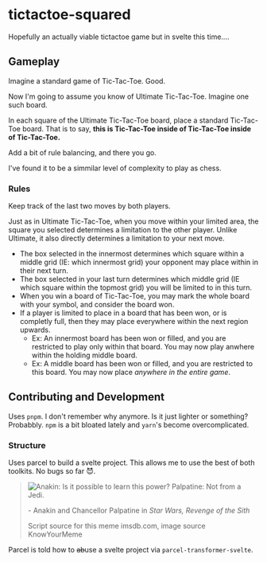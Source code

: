 # tictactoe-squared
Hopefully an actually viable tictactoe game but in svelte this time....

## Gameplay

Imagine a standard game of Tic-Tac-Toe.
Good.

Now I'm going to assume you know of Ultimate Tic-Tac-Toe. Imagine one such board.

In each square of the Ultimate Tic-Tac-Toe board, place a standard Tic-Tac-Toe
board.
That is to say, **this is Tic-Tac-Toe inside of Tic-Tac-Toe inside of
Tic-Tac-Toe.**

Add a bit of rule balancing, and there you go.

I've found it to be a simmilar level of complexity to play as chess.

### Rules

Keep track of the last two moves by both players.

Just as in Ultimate Tic-Tac-Toe, when you move within your limited area, the
square you selected determines a limitation to the other player.
Unlike Ultimate, it also directly determines a limitation to your next move.

- The box selected in the innermost determines which square within a middle
grid (IE: which innermost grid) your opponent may place within in their next
turn.
- The box selected in your last turn determines which middle grid (IE which
square within the topmost grid) you will be limited to in this turn.
- When you win a board of Tic-Tac-Toe, you may mark the whole board with your
symbol, and consider the board won.
- If a player is limited to place in a board that has been won, or is completly
full, then they may place everywhere within the next region upwards.
  - Ex: An innermost board has been won or filled, and you are restricted to
  play only within that board. You may now play anwhere within the holding
  middle board.
  - Ex: A middle board has been won or filled, and you are restricted to this
  board. You may now place _anywhere in the entire game_.

## Contributing and Development

Uses `pnpm`. I don't remember why anymore. Is it just lighter or something? Probabbly. `npm` is a bit bloated lately and `yarn`'s become overcomplicated.

### Structure

Uses parcel to build a svelte project.
This allows me to use the best of both toolkits.
No bugs so far 😈.

> ![
> Anakin: Is it possible to learn this power?
> Palpatine: Not from a Jedi.
> ](https://i.kym-cdn.com/photos/images/original/001/491/587/0c5.png)
>
> \- Anakin and Chancellor Palpatine in _Star Wars, Revenge of the Sith_
>
> Script source for this meme imsdb.com, image source KnowYourMeme

Parcel is told how to ~~ab~~use a svelte project via
`parcel-transformer-svelte`.
